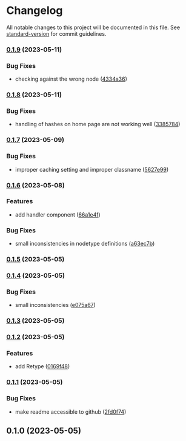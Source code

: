# Changelog

All notable changes to this project will be documented in this file. See [standard-version](https://github.com/conventional-changelog/standard-version) for commit guidelines.

### [0.1.9](https://github.com/UpAssist/megamenu/compare/0.1.8...0.1.9) (2023-05-11)


### Bug Fixes

* checking against the wrong node ([4334a36](https://github.com/UpAssist/megamenu/commit/4334a36c945ef8fb76f87392a8232af36bb7eee2))

### [0.1.8](https://github.com/UpAssist/megamenu/compare/0.1.7...0.1.8) (2023-05-11)


### Bug Fixes

* handling of hashes on home page are not working well ([3385784](https://github.com/UpAssist/megamenu/commit/33857842f28f66c7598fe026e1cacedae2f1e154))

### [0.1.7](https://github.com/UpAssist/megamenu/compare/0.1.6...0.1.7) (2023-05-09)


### Bug Fixes

* improper caching setting and improper classname ([5627e99](https://github.com/UpAssist/megamenu/commit/5627e994f2a7277cf18fce763151f66abcc0916d))

### [0.1.6](https://github.com/UpAssist/megamenu/compare/0.1.5...0.1.6) (2023-05-08)


### Features

* add handler component ([66a1e4f](https://github.com/UpAssist/megamenu/commit/66a1e4f684063ee143565017cc0b320295ca3d87))


### Bug Fixes

* small inconsistencies in nodetype definitions ([a63ec7b](https://github.com/UpAssist/megamenu/commit/a63ec7be92384ff347d16a79428d2954877ebb98))

### [0.1.5](https://github.com/UpAssist/megamenu/compare/0.1.4...0.1.5) (2023-05-05)

### [0.1.4](https://github.com/UpAssist/megamenu/compare/0.1.3...0.1.4) (2023-05-05)


### Bug Fixes

* small inconsistencies ([e075a67](https://github.com/UpAssist/megamenu/commit/e075a670a5e4690738e08dbccb5218a5d792d711))

### [0.1.3](https://github.com/UpAssist/megamenu/compare/0.1.2...0.1.3) (2023-05-05)

### [0.1.2](https://github.com/UpAssist/megamenu/compare/0.1.1...0.1.2) (2023-05-05)


### Features

* add Retype ([0169f48](https://github.com/UpAssist/megamenu/commit/0169f48d25a9a7460aa449f190050c0240d91d0b))

### [0.1.1](https://github.com/UpAssist/megamenu/compare/0.1.0...0.1.1) (2023-05-05)


### Bug Fixes

* make readme accessible to github ([2fd0f74](https://github.com/UpAssist/megamenu/commit/2fd0f74e033744c578ac5264270016cd5d7eb93c))

## 0.1.0 (2023-05-05)
